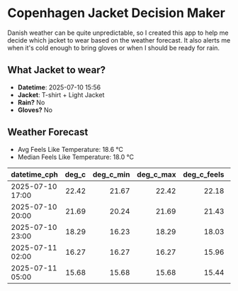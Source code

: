 
# Copenhagen Jacket Decision Maker

Danish weather can be quite unpredictable, so I created this app to help me decide which jacket to wear based on the weather forecast. 
It also alerts me when it's cold enough to bring gloves or when I should be ready for rain.

## What Jacket to wear?

- **Datetime**: 2025-07-10 15:56
- **Jacket**: T-shirt + Light Jacket
- **Rain?** No
- **Gloves?** No

## Weather Forecast
- Avg Feels Like Temperature: 18.6 °C
- Median Feels Like Temperature: 18.0 °C

| datetime_cph     |   deg_c |   deg_c_min |   deg_c_max |   deg_c_feels | weather   | wind   | rain   |
|:-----------------|--------:|------------:|------------:|--------------:|:----------|:-------|:-------|
| 2025-07-10 17:00 |   22.42 |       21.67 |       22.42 |         22.18 | Clear     | Low    | None   |
| 2025-07-10 20:00 |   21.69 |       20.24 |       21.69 |         21.43 | Clear     | Low    | None   |
| 2025-07-10 23:00 |   18.29 |       16.23 |       18.29 |         18.03 | Clear     | Low    | None   |
| 2025-07-11 02:00 |   16.27 |       16.27 |       16.27 |         15.96 | Clouds    | Low    | None   |
| 2025-07-11 05:00 |   15.68 |       15.68 |       15.68 |         15.44 | Clouds    | High   | None   |
        